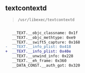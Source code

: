 ## textcontextd

> `/usr/libexec/textcontextd`

```diff

   __TEXT.__objc_classname: 0x1f
   __TEXT.__objc_methtype: 0xe9
   __TEXT.__swift5_capture: 0x168
-  __TEXT.__info_plist: 0x418
+  __TEXT.__info_plist: 0x40e
   __TEXT.__unwind_info: 0x228
   __TEXT.__eh_frame: 0x360
   __DATA_CONST.__auth_got: 0x320

```
